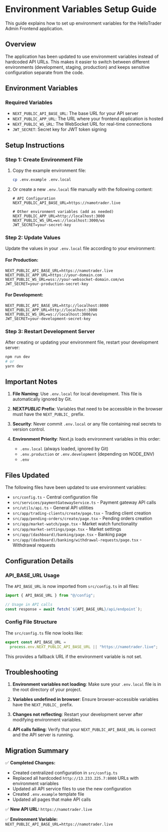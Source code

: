 # Environment Variables Setup Guide

This guide explains how to set up environment variables for the HelloTrader Admin Frontend application.

## Overview

The application has been updated to use environment variables instead of hardcoded API URLs. This makes it easier to switch between different environments (development, staging, production) and keeps sensitive configuration separate from the code.

## Environment Variables

### Required Variables

- `NEXT_PUBLIC_API_BASE_URL`: The base URL for your API server
- `NEXT_PUBLIC_APP_URL`: The URL where your frontend application is hosted
- `NEXT_PUBLIC_WS_URL`: The WebSocket URL for real-time connections
- `JWT_SECRET`: Secret key for JWT token signing

## Setup Instructions

### Step 1: Create Environment File

1. Copy the example environment file:

   ```bash
   cp .env.example .env.local
   ```

2. Or create a new `.env.local` file manually with the following content:

   ```
   # API Configuration
   NEXT_PUBLIC_API_BASE_URL=https://namotrader.live

   # Other environment variables (add as needed)
   NEXT_PUBLIC_APP_URL=http://localhost:3000
   NEXT_PUBLIC_WS_URL=ws://localhost:3000/ws
   JWT_SECRET=your-secret-key
   ```

### Step 2: Update Values

Update the values in your `.env.local` file according to your environment:

#### For Production:

```
NEXT_PUBLIC_API_BASE_URL=https://namotrader.live
NEXT_PUBLIC_APP_URL=https://your-domain.com
NEXT_PUBLIC_WS_URL=wss://your-websocket-domain.com/ws
JWT_SECRET=your-production-secret-key
```

#### For Development:

```
NEXT_PUBLIC_API_BASE_URL=http://localhost:8000
NEXT_PUBLIC_APP_URL=http://localhost:3000
NEXT_PUBLIC_WS_URL=ws://localhost:3000/ws
JWT_SECRET=your-development-secret-key
```

### Step 3: Restart Development Server

After creating or updating your environment file, restart your development server:

```bash
npm run dev
# or
yarn dev
```

## Important Notes

1. **File Naming**: Use `.env.local` for local development. This file is automatically ignored by Git.

2. **NEXT*PUBLIC* Prefix**: Variables that need to be accessible in the browser must have the `NEXT_PUBLIC_` prefix.

3. **Security**: Never commit `.env.local` or any file containing real secrets to version control.

4. **Environment Priority**: Next.js loads environment variables in this order:
   - `.env.local` (always loaded, ignored by Git)
   - `.env.production` or `.env.development` (depending on NODE_ENV)
   - `.env`

## Files Updated

The following files have been updated to use environment variables:

- `src/config.ts` - Central configuration file
- `src/services/paymentGatewayService.ts` - Payment gateway API calls
- `src/utils/api.ts` - General API utilities
- `src/app/trading-clients/create/page.tsx` - Trading client creation
- `src/app/pending-orders/create/page.tsx` - Pending orders creation
- `src/app/market-watch/page.tsx` - Market watch functionality
- `src/app/market-settings/page.tsx` - Market settings
- `src/app/(dashboard)/banking/page.tsx` - Banking page
- `src/app/(dashboard)/banking/withdrawal-requests/page.tsx` - Withdrawal requests

## Configuration Details

### API_BASE_URL Usage

The `API_BASE_URL` is now imported from `src/config.ts` in all files:

```typescript
import { API_BASE_URL } from "@/config";

// Usage in API calls
const response = await fetch(`${API_BASE_URL}/api/endpoint`);
```

### Config File Structure

The `src/config.ts` file now looks like:

```typescript
export const API_BASE_URL =
  process.env.NEXT_PUBLIC_API_BASE_URL || "https://namotrader.live";
```

This provides a fallback URL if the environment variable is not set.

## Troubleshooting

1. **Environment variables not loading**: Make sure your `.env.local` file is in the root directory of your project.

2. **Variables undefined in browser**: Ensure browser-accessible variables have the `NEXT_PUBLIC_` prefix.

3. **Changes not reflecting**: Restart your development server after modifying environment variables.

4. **API calls failing**: Verify that your `NEXT_PUBLIC_API_BASE_URL` is correct and the API server is running.

## Migration Summary

✅ **Completed Changes:**

- Created centralized configuration in `src/config.ts`
- Replaced all hardcoded `http://13.233.225.7:8000` URLs with environment variables
- Updated all API service files to use the new configuration
- Created `.env.example` template file
- Updated all pages that make API calls

✅ **New API URL:** `https://namotrader.live`

✅ **Environment Variable:** `NEXT_PUBLIC_API_BASE_URL=https://namotrader.live`
